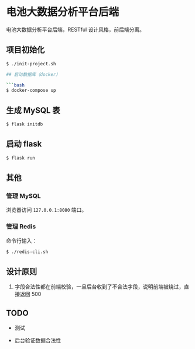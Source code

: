 # 电池大数据分析平台后端

电池大数据分析平台后端，RESTful 设计风格，前后端分离。

## 项目初始化

```bash
$ ./init-project.sh

## 启动数据库（docker）

```bash
$ docker-compose up
```

## 生成 MySQL 表

```bash
$ flask initdb
```

## 启动 flask

```bash
$ flask run
```

## 其他

### 管理 MySQL

浏览器访问 `127.0.0.1:8080` 端口。

### 管理 Redis

命令行输入：

```bash
$ ./redis-cli.sh
```

## 设计原则

1. 字段合法性都在前端校验，一旦后台收到了不合法字段，说明前端被绕过，直接返回 500

## TODO

- 测试

- 后台验证数据合法性


